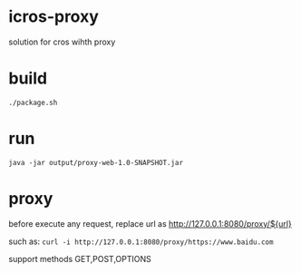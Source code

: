 # icros-proxy
solution for cros wihth proxy

# build
``
./package.sh
``

# run
``
java -jar output/proxy-web-1.0-SNAPSHOT.jar
``

# proxy
before execute any request, replace url as http://127.0.0.1:8080/proxy/${url}

such as:
``
curl -i http://127.0.0.1:8080/proxy/https://www.baidu.com
``

support methods GET,POST,OPTIONS

